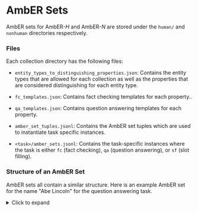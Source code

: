 # AmbER Sets
AmbER sets for AmbER-*H* and AmbER-*N* are stored under the `human/` and `nonhuman` directories respectively. 

### Files
Each collection directory has the following files:
* `entity_types_to_distinguishing_properties.json`: Contains the entity types that are allowed for each collection as well as the properties that are considered distinguishing for each entity type. 

* `fc_templates.json`: Contains fact checking templates for each property..

* `qa_templates.json`: Contains question answering templates for each property.

* `amber_set_tuples.jsonl`: Contains the AmbER set tuples which are used to instantiate task specific instances.

* `<task>/amber_sets.jsonl`: Contains the task-specific instances where the task is either `fc` (fact checking), `qa` (question answering), or `sf` (slot filling).


### Structure of an AmbER Set
AmbER sets all contain a similar structure. 
Here is an example AmbER set for the name "Abe Lincoln" for the question answering task.

<details>
<summary>Click to expand</summary>

```JSON
{
    "name": "Abe Lincoln",
    "qids": {
        "Q91": {
            "is_head": true,
            "popularity": 5.1942478558575464,
            "wikipedia": [
                {
                    "wikipedia_id": "307",
                    "title": "Abraham Lincoln"
                },
                {
                    "wikipedia_id": "42390831",
                    "title": "Abraham Lincoln's Life"
                }
            ],
            "queries": [
                {
                    "id": "6981ec17f0438a7cc94fff740cc9bb23=f12393b7ba0631871ea7126dd5127772",
                    "input": "Which battle did Abe Lincoln fight in?",
                    "output": {
                        "answer": [
                            "Black Hawk War",
                            "American Civil War",
                            "American Civil War",
                            "Civil War",
                            "The Civil War",
                            "U.S. Civil War",
                            "US Civil War",
                            "United States Civil War",
                            "War Between the States",
                            "War of the Rebellion"
                        ],
                        "provenance": [
                            {
                                "wikipedia_id": "307",
                                "title": "Abraham Lincoln"
                            }
                        ],
                        "meta": {
                            "values": [
                                "Black Hawk War",
                                "American Civil War",
                                "American Civil War",
                                "Civil War",
                                "The Civil War",
                                "U.S. Civil War",
                                "US Civil War",
                                "United States Civil War",
                                "War Between the States",
                                "War of the Rebellion"
                            ],
                            "additional_values": []
                        }
                    },
                    "meta": {
                        "pid": "P607"
                    }
                }
            ]
        },
        "Q4666410": {
            "is_head": false,
            "popularity": 1.7781512503836436,
            "wikipedia": [
                {
                    "wikipedia_id": "17039796",
                    "title": "Abe Lincoln (musician)"
                }
            ],
            "queries": [
                {
                    "id": "edf1ff070a3cbd5fdee738262db8e740=44a67ee4dd88179d1147102e9753a5fa",
                    "input": "What musical instrument does Abe Lincoln play?",
                    "output": {
                        "answer": [
                            "trombone",
                            "slide trombone",
                            "tenor trombone",
                            "valve trombone"
                        ],
                        "provenance": [
                            {
                                "wikipedia_id": "17039796",
                                "title": "Abe Lincoln (musician)"
                            }
                        ],
                        "meta": {
                            "values": [
                                "trombone",
                                "slide trombone",
                                "tenor trombone",
                                "valve trombone"
                            ],
                            "additional_values": []
                        }
                    },
                    "meta": {
                        "pid": "P1303"
                    }
                }
            ]
        }
    }
}
```
</details>